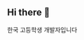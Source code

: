 ## Hi there 👋

한국 고등학생 개발자입니다
<!--
**Marlozing/Marlozing** is a ✨ _special_ ✨ repository because its `README.md` (this file) appears on your GitHub profile.


-->

